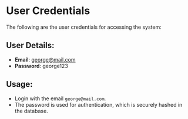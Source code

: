 # User Credentials

The following are the user credentials for accessing the system:

## User Details:

- **Email**: george@mail.com
- **Password**: george123  


## Usage:
- Login with the email `george@mail.com`.
- The password is used for authentication, which is securely hashed in the database.
